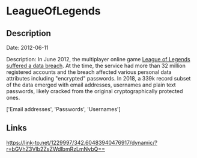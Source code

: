 # LeagueOfLegends

## Description

Date: 2012-06-11

Description:
In June 2012, the multiplayer online game <a href="https://www.cio.com/article/2395205/security0/european-league-of-legends-game-players-have-their-account-data-compromised.html" target="_blank" rel="noopener">League of Legends suffered a data breach</a>. At the time, the service had more than 32 million registered accounts and the breach affected various personal data attributes including &quot;encrypted&quot; passwords. In 2018, a 339k record subset of the data emerged with email addresses, usernames and plain text passwords, likely cracked from the original cryptographically protected ones.


['Email addresses', 'Passwords', 'Usernames']

## Links

https://link-to.net/1229997/342.60483940476917/dynamic/?r=bGVhZ3Vlb2ZsZWdlbmRzLmNvbQ==
